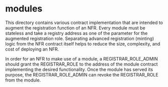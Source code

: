 # modules

This directory contains various contract implementation that are intended to augment the registration function
of an NFR. Every module must be stateless and take a registry address as one of the parameter for the augmented
registration role. Separating advanced registration (minting) logic from the NFR contract itself helps to reduce
the size, complexity, and cost of deploying an NFR. 

In order for an NFR to make use of a module, a REGISTRAR_ROLE_ADMIN should grant the REGISTRAR_ROLE to the address 
of the module contract implementing the desired functionality. Once the module has served its purpose, the 
REGISTRAR_ROLE_ADMIN can revoke the REGISTRAR_ROLE from the module. 